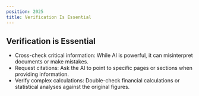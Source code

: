 ```yaml
---
position: 2025
title: Verification Is Essential
---
```


## Verification is Essential

- Cross-check critical information: While AI is powerful, it can misinterpret documents or make mistakes.
- Request citations: Ask the AI to point to specific pages or sections when providing information.
- Verify complex calculations: Double-check financial calculations or statistical analyses against the original figures.